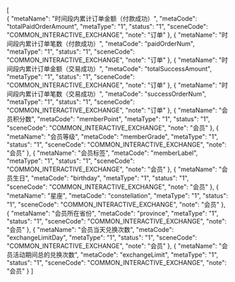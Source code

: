 <!-- tag对应的名称 -->
[     
  {
    "metaName": "时间段内累计订单金额（付款成功）",
    "metaCode": "totalPaidOrderAmount",
    "metaType": "1",
    "status": "1",
    "sceneCode": "COMMON_INTERACTIVE_EXCHANGE",
    "note": "订单"
  },
  {
    "metaName": "时间段内累计订单笔数（付款成功）",
    "metaCode": "paidOrderNum",
    "metaType": "1",
    "status": "1",
    "sceneCode": "COMMON_INTERACTIVE_EXCHANGE",
    "note": "订单"
  },
  {
    "metaName": "时间段内累计订单金额（交易成功）",
    "metaCode": "totalSuccessAmount",
    "metaType": "1",
    "status": "1",
    "sceneCode": "COMMON_INTERACTIVE_EXCHANGE",
    "note": "订单"
  },
  {
    "metaName": "时间段内累计订单笔数（交易成功）",
    "metaCode": "successOrderNum",
    "metaType": "1",
    "status": "1",
    "sceneCode": "COMMON_INTERACTIVE_EXCHANGE",
    "note": "订单"
  },
  {
    "metaName": "会员积分数",
    "metaCode": "memberPoint",
    "metaType": "1",
    "status": "1",
    "sceneCode": "COMMON_INTERACTIVE_EXCHANGE",
    "note": "会员"
  },
  {
    "metaName": "会员等级",
    "metaCode": "memberGrade",
    "metaType": "1",
    "status": "1",
    "sceneCode": "COMMON_INTERACTIVE_EXCHANGE",
    "note": "会员"
  },
  {
    "metaName": "会员标签",
    "metaCode": "memberLabel",
    "metaType": "1",
    "status": "1",
    "sceneCode": "COMMON_INTERACTIVE_EXCHANGE",
    "note": "会员"
  },
  {
    "metaName": "会员生日",
    "metaCode": "birthday",
    "metaType": "1",
    "status": "1",
    "sceneCode": "COMMON_INTERACTIVE_EXCHANGE",
    "note": "会员"
  },
  {
    "metaName": "星座",
    "metaCode": "constellation",
    "metaType": "1",
    "status": "1",
    "sceneCode": "COMMON_INTERACTIVE_EXCHANGE",
    "note": "会员"
  },
  {
    "metaName": "会员所在省份",
    "metaCode": "province",
    "metaType": "1",
    "status": "1",
    "sceneCode": "COMMON_INTERACTIVE_EXCHANGE",
    "note": "会员"
  },
  {
    "metaName": "会员当天兑换次数",
    "metaCode": "exchangeLimitDay",
    "metaType": "1",
    "status": "1",
    "sceneCode": "COMMON_INTERACTIVE_EXCHANGE",
    "note": "会员"
  },
  {
    "metaName": "会员活动期间总的兑换次数",
    "metaCode": "exchangeLimit",
    "metaType": "1",
    "status": "1",
    "sceneCode": "COMMON_INTERACTIVE_EXCHANGE",
    "note": "会员"
  }
]